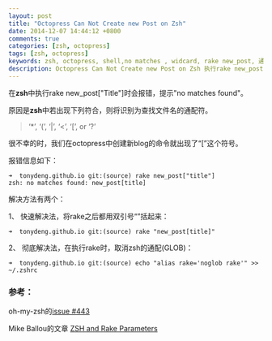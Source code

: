 ```yaml
---
layout: post
title: "Octopress Can Not Create new Post on Zsh"
date: 2014-12-07 14:44:12 +0800
comments: true
categories: [zsh, octopress]
tags: [zsh, octopress]
keywords: zsh, octopress, shell,no matches , widcard, rake new_post, 通配符
description: Octopress Can Not Create new Post on Zsh 执行rake new_post 时会报错，提示no matches found
---
```

在**zsh**中执行rake new_post["Title"]时会报错，提示"no matches found"。

原因是**zsh**中若出现下列符合，则将识别为查找文件名的通配符。

 > ‘*’, ‘(’, ‘|’, ‘<’, ‘[’, or ‘?’

很不幸的时，我们在octopress中创建新blog的命令就出现了“[”这个符号。

报错信息如下：

```
➜  tonydeng.github.io git:(source) rake new_post["title"]
zsh: no matches found: new_post[title]
```

解决方法有两个：

1、 快速解决法，将rake之后都用双引号“”括起来：
```
➜  tonydeng.github.io git:(source) rake "new_post[title]"
```

2、 彻底解决法，在执行rake时，取消zsh的通配(GLOB)：
```
➜  tonydeng.github.io git:(source) echo "alias rake='noglob rake'" >> ~/.zshrc
```

### 参考：

oh-my-zsh的[issue #443](https://github.com/robbyrussell/oh-my-zsh/issues/433)

Mike Ballou的文章 [ZSH and Rake Parameters](http://mikeballou.com/blog/2011/07/18/zsh-and-rake-parameters/)
